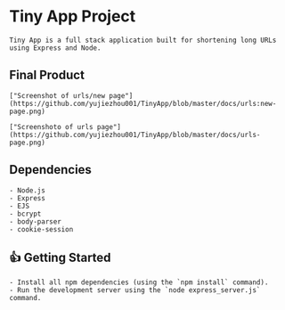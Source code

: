# Tiny App Project

    Tiny App is a full stack application built for shortening long URLs using Express and Node.

## Final Product

    ["Screenshot of urls/new page"](https://github.com/yujiezhou001/TinyApp/blob/master/docs/urls:new-page.png)

    ["Screenshoto of urls page"](https://github.com/yujiezhou001/TinyApp/blob/master/docs/urls-page.png)

## Dependencies

    - Node.js
    - Express
    - EJS
    - bcrypt
    - body-parser
    - cookie-session

##  :+1: Getting Started

    - Install all npm dependencies (using the `npm install` command).
    - Run the development server using the `node express_server.js` command.
